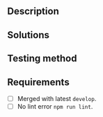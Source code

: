 ## Description

## Solutions

## Testing method

## Requirements

- [ ] Merged with latest `develop`.
- [ ] No lint error `npm run lint`.
